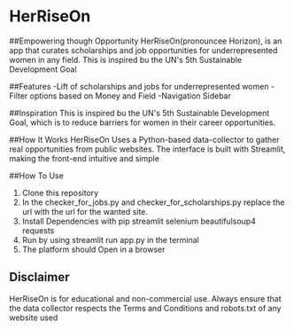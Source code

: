 # HerRiseOn
##Empowering though Opportunity
HerRiseOn(pronouncee Horizon), is an app that curates scholarships and job opportunities for underrepresented women in any field. This is inspired bu the UN's 5th Sustainable Development Goal

##Features
-Lift of scholarships and jobs for underrepresented women
-Filter options based on Money and Field
-Navigation Sidebar

##Inspiration
This is inspired bu the UN's 5th Sustainable Development Goal, which is to reduce barriers for women in their career opportunities.

##How It Works
HerRiseOn Uses a Python-based data-collector to gather real opportunities from public websites. The interface is built with Streamlit, making the front-end intuitive and simple

##How To Use
1. Clone this repository
2. In the checker_for_jobs.py and checker_for_scholarships.py replace the url with the url for the wanted site.
3. Install Dependencies with pip streamlit selenium beautifulsoup4 requests
4. Run by using streamlit run app.py in the terminal
5. The platform should Open in a browser

## Disclaimer
HerRiseOn is for educational and non-commercial use. Always ensure that the data collector respects the Terms and Conditions and robots.txt of any website used
